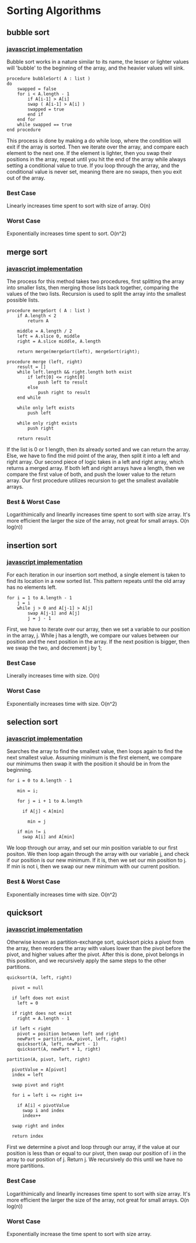 # Sorting Algorithms

## bubble sort

### [javascript implementation](js/bubbleSort.js)

Bubble sort works in a nature similar to its name, the lesser or lighter values will 'bubble' to the beginning of the array, and the heavier values will sink.
```
procedure bubbleSort( A : list )
do
    swapped = false
    for i < A.length - 1
        if A[i-1] > A[i]
        swap ( A[i-1] > A[i] )
        swapped = true
        end if
    end for
    while swapped == true
end procedure
```
This process is done by making a do while loop, where the condition will exit if the array is sorted. Then we  iterate over the array, and compare each element to the next one. If the element is lighter, then you swap their positions in the array, repeat until you hit the end of the array while always setting a conditional value to true. If you loop through the array, and the conditional value is never set, meaning there are no swaps, then you exit out of the array.

### Best Case
Linearly increases time spent to sort with size of array. O(n)

### Worst Case
Exponentially increases time spent to sort. O(n^2)

## merge sort

### [javascript implementation](js/mergeSort.js)

The process for this method takes two procedures, first splitting the array into smaller lists, then merging those lists back together, comparing the values of the two lists. Recursion is used to split the array into the smallest possible lists.
``` psuedocode
procedure mergeSort ( A : list )
    if A.length < 2
        return A

    middle = A.length / 2
    left = A.slice 0, middle
    right = A.slice middle, A.length

    return merge(mergeSort(left), mergeSort(right);

procedure merge (left, right)
    result = []
    while left.length && right.length both exist
        if left[0] <= right[0]
            push left to result
        else
            push right to result
    end while

    while only left exists
        push left

    while only right exists
        push right

    return result
```
If the list is 0 or 1 length, then its already sorted and we can return the array. Else, we have to find the mid point of the aray, then split it into a left and right array. Our second piece of logic takes in a left and right array, which returns a merged array. If both left and right arrays have a length, then we compare the first value of both, and push the lower value to the return array. Our first procedure utilizes recursion to get the smallest available arrays.

### Best & Worst Case
Logarithimically and linearlly increases time spent to sort with size array. It's more efficient the larger the size of the array, not great for small arrays. O(n log(n))

## insertion sort

### [javascript implementation](js/insertion.js)

For each iteration in our insertion sort method, a single element is taken to find its location in a new sorted list. This pattern repeats until the old array has no elements left.

```
for i = 1 to A.length - 1
    j = i
    while j > 0 and A[j-1] > A[j]
        swap A[j-1] and A[j]
        j = j - 1
```

First, we have to iterate over our array, then we set a variable to our position in the array, j. While j has a length, we compare our values between our position and the next position in the array. If the next position is bigger, then we swap the two, and decrement j by 1;

### Best Case
Linerally increases time with size. O(n)

### Worst Case
Exponentially increases time with size. O(n^2)

## selection sort

### [javascript implementation](js/selection.js)

Searches the array to find the smallest value, then loops again to find the next smallest value. Assuming minimum is the first element, we compare our minimums then swap it with the position it should be in from the beginning.

```
for i = 0 to A.length - 1

    min = i;

    for j = i + 1 to A.length

      if A[j] < A[min]

        min = j

    if min != i
      swap A[i] and A[min]
```
We loop through our array, and set our min position variable to our first positon. We then loop again through the array with our variable j, and check if our position is our new minimum. If it is, then we set our min position to j. If min is not i, then we swap our new minimum with our current position.

### Best & Worst Case
Exponentially increases time with size. O(n^2)

## quicksort

### [javascript implementation](js/quickSort.js)

Otherwise known as partition-exchange sort, quicksort picks a pivot from the array, then reorders the array with values lower than the pivot before the pivot, and higher values after the pivot. After this is done, pivot belongs in this position, and we recursively apply the same steps to the other partitions.

```
quicksort(A, left, right)

  pivot = null

  if left does not exist
    left = 0

  if right does not exist
    right = A.length - 1

  if left < right
    pivot = position between left and right
    newPart = partition(A, pivot, left, right)
    quicksort(A, left, newPart - 1)
    quicksort(A, newPart + 1, right)

partition(A, pivot, left, right)

  pivotValue = A[pivot]
  index = left

  swap pivot and right

  for i = left i <= right i++

    if A[i] < pivotValue
      swap i and index
      index++

  swap right and index

  return index
```
First we determine a pivot and loop through our array, if the value at our position is less than or equal to our pivot, then swap our position of i in the array to our position of j.
Return j. We recursively do this until we have no more partitions.

### Best Case

Logarithimically and linearlly increases time spent to sort with size array. It's more efficient the larger the size of the array, not great for small arrays. O(n log(n))

### Worst Case

Exponentially increase the time spent to sort with size array.